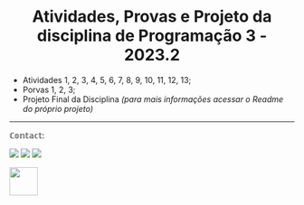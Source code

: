  <h1 align="center"> Atividades, Provas e Projeto da disciplina de Programação 3 - 2023.2 </h1>



- Atividades 1, 2, 3, 4, 5, 6, 7, 8, 9, 10, 11, 12, 13;
- Porvas 1, 2, 3;
- Projeto Final da Disciplina _(para mais informações acessar o Readme do próprio projeto)_


____________________________________________________
ℂ𝕠𝕟𝕥𝕒𝕔𝕥:

<a href="https://www.instagram.com/ashtarts" target="blank"><img src="https://img.shields.io/badge/Instagram-E4405F?style=for-the-badge&logo=instagram&logoColor=white" target="blank"></a>
<a href="mailto:anadelira1001@gmail.com" target="blank"><img src="https://img.shields.io/badge/Gmail-D14836?style=for-the-badge&logo=gmail&logoColor=white" target="blank"></a>
<a href="https://www.linkedin.com/in/ana-lira-1103b7246/" target="blank"><img src="https://img.shields.io/badge/LinkedIn-0077B5?style=for-the-badge&logo=linkedin&logoColor=white" target="blank"></a>
 <div>

<img src="https://github.com/ashtarts/Programacao3/assets/101262493/f2013538-29ee-4ab8-9d0b-4780f9811503" width="50" />

